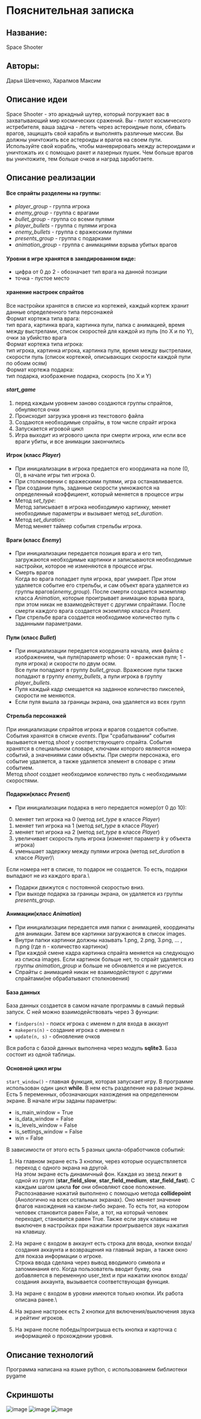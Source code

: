 # Пояснительная записка

## Название:
Space Shooter

## Авторы:
Дарья Шевченко, Харалмов Максим

## Описание идеи
Space Shooter - это аркадный шутер, который погружает вас в захватывающий мир космических сражений. Вы - пилот космического истребителя, ваша задача - лететь через астероидные поля, сбивать врагов, защищать свой карабль и выполнять различные миссии.
 Вы должны уничтожить все астероиды и врагов на своем пути. 
 Используйте свой корабль, чтобы маневрировать между астероидами и уничтожать их с помощью ракет и лазерных пушек. Чем больше врагов вы уничтожите, тем больше очков и наград заработаете.

## Описание реализации
#### Все спрайты разделены на группы:

- _player_group_ - группа игрока
- _enemy_group_ - группа с врагами
- _bullet_group_ - группа со всеми пулями
- _player_bullets_ - группа с пулями игрока
- _enemy_bullets_ - группа с вражескими пулями
- _presents_group_ - группа с подарками
- _animation_group_ - группа с анимациями взрыва убитых врагов

#### Уровни в игре хранятся в закодированном виде:

- цифра от 0 до 2 - обозначает тип врага на данной позиции
- точка - пустое место

#### хранение настроек спрайтов

Все настройки хранятся в списке из кортежей, каждый кортеж хранит данные определенного типа персонажей\
Формат кортежа типа врага:\
тип врага, картинка врага, картинка пули, папка с анимацией, время между выстрелами, список скоростей для каждой из
пуль (по X и по Y), очки за убийство врага\
Формат кортежа типа игрока:\
тип игрока, картинка игрока, картинка пули, время между выстрелами, скорости пуль (список кортежей, описывающих скорости
каждой пули по обоим осям)\
Формат кортежа подарка:\
тип подарка, изображение подарка, скорость (по X и Y)

#### _start_game_

1) перед каждым уровнем заново создаются группы спрайтов, обнуляются очки
2) Происходит загрузка уровня из текстового файла
3) Создаются необходимые спрайты, в том числе спрайт игрока
4) Запускается игровой цикл
5) Игра выходит из игрового цикла при смерти игрока, или если все враги убиты, и все анимации закончились

#### Игрок (класс _Player_)

- При инициализации в игрока предается его координата на поле (0, 0), в начале игры тип игрока 0.
- При столкновении с вражескими пулями, игра останавливается.
- При создании пуль, заданные скорости умножаются на определенный коэффициент, который меняется в процессе игры
- Метод _set_type_:\
  Метод записывает в игрока необходимую картинку, меняет необходимые параметры и вызывает метод _set_duration_.
- Метод _set_duration_:\
  Метод меняет таймер события стрельбы игрока.

#### Враги (класс _Enemy_)

- При инициализации передается позиция врага и его тип, загружаются необходимые картинки и записываются необходимые
  настройки, которое не изменяются в процессе игры.
- Смерть врагов\
  Когда во врага попадает пуля игрока, враг умирает.
  При этом удаляется событие его стрельбы, и сам объект врага удаляется из группы врагов(_enemy_group_).
  После смерти создается экземпляр класса _Animation_, которые проигрывает анимацию взрыва врага, при этом никак не
  взаимодействует с другими спрайтами.
  После смерти каждого врага создается экземпляр класса _Present_.
- При стрельбе врага создается необходимое количество пуль с заданными параметрами.

#### Пули (класс _Bullet_)

- При инициализации передается координата начала, имя файла с изображением, чья пуля(параметр whose: 0 - вражеская пуля;
  1 - пуля игрока) и скорости по двум осям.\
  Все пули попадают в группу _bullet_group_. Вражеские пули также попадают в группу _enemy_bullets_, а пули игрока в
  группу _player_bullets_.
- Пуля каждый кадр смещается на заданное количество пикселей, скорости не меняются.
- Если пуля вышла за границы экрана, она удаляется из всех групп

#### Стрельба персонажей

При инициализации спрайтов игрока и врагов создается событие. События хранятся в списке _events_.
При "срабатывании" события вызывается метод _shoot_ у соответствующего спрайта.
События хранятся в специальном словаре, ключами которого являются номера событий, а значениями сами объекты.
При смерти персонажа, его событие удаляется, а также удаляется элемент в словаре с этим событием. \
Метод _shoot_ создает необходимое количество пуль с необходимыми скоростями.

#### Подарки(класс _Present_)

- При инициализации подарка в него передается номер(от 0 до 10):

0) меняет тип игрока на 0 (метод _set_type_ в классе _Player_)
1) меняет тип игрока на 1 (метод _set_type_ в классе _Player_)
2) меняет тип игрока на 2 (метод _set_type_ в классе _Player_)
3) увеличивает скорость пуль игрока (изменяет параметр _k_ у объекта игрока)
4) уменьшает задержку между пулями игрока (метод _set_duration_ в классе _Player_)\

Если номера нет в списке, то подарок не создается. То есть, подарки выпадают не из каждого врага.\

- Подарки движутся с постоянной скоростью вниз.
- При выходе подарка за границы экрана, он удаляется из группы _presents_group_.

#### Анимации(класс _Animation_)

- При инициализации передается имя папки с анимацией, координаты для анимации. Затем все картинки загружаются в список
  images.
- Внутри папки картинки должны называть 1.png, 2.png, 3.png, ... , n.png (где n - количество картинок)
- При каждой смене кадра картинка спрайта меняется на следующую из списка images. Если картинок больше нет, то спрайт
  удаляется из группы _animation_group_ и больше не обновляется и не рисуется.
- Спрайты с анимацией никак не взаимодействуют с другими спрайтами(не обрабатывают столкновения)



#### База данных

База данных создается в самом начале программы в самый первый запуск. С ней можно взаимодействовать через 3 функции:

- `findpers(n)` - поиск игрока с именем n для входа в аккаунт
- `makepers(n)` - создание игрока с именем n
- `update(n, s)` - обновление очков

Вся работа с базой данных выполнена через модуль **sqlite3**. База состоит из одной таблицы.

#### Основной цикл игры

`start_window()` - главная функция, которая запускает игру. В программе использован один цикл __while__. 
В нем есть разделение на разные экраны.
Есть 5 переменных, обозначающих нахождения на определенном экране. В начале игры заданы параметры:
-    is_main_window = True
-    is_data_window = False
-    is_levels_window = False
-    is_settings_window = False
-    win = False
  
В зависимости от этого есть 5 разных цикла-обработчиков событий:
1) На главном экране есть 3 кнопки, через которые осуществляется переход с одного экрана на другой.\
   На этом экране есть динамичный фон. Каждая из звезд лежит в одной из групп
   (**star_field_slow**, **star_field_medium**, **star_field_fast**). С каждым шагом цикла **for** они обновляют свое положение.\
   Распознавание нажатий выполнено с помощью метода __collidepoint__ (Анологично на всех остальных экранах).
   Оно меняет значение флагов нахождения на каком-либо экране. То есть тот, на котором человек становится равен False, а тот,
   на который человек переходит, становится равен True.
   Также если звук клавиш не выключен в настройках при нажатии проигрывается звук нажатия на клавишу.

2) На экране с входом в аккаунт есть строка для ввода, кнопки входа/создания аккаунта и возвращения на главный экран,
   а также окно для показа информации о игроке.\
   Строка ввода сделана через вывод вводимого символа и запоминания его. Когда пользователь вводит букву, она добавляется в
   переменную user_text и при нажатии кнопок входа/создания аккаунта, вызывается соответствующая функция.

3) На экране с входом в уровни имеются только кнопки. Их работа описана ранее.\
4) На экране настроек есть 2 кнопки для включения/выключения звука и рейтинг игроков.
5) На экране после победы/проигрыша есть кнопка и карточка с информацией о прохождении уровня.

## Описание технологий
Программа написана на языке python, с использованием библиотеки pygame

## Скриншоты
![image](https://github.com/DomiStjls/Space-Shooter/assets/101044403/fd37af61-bcdf-423b-be0d-496fe5ea8dc4)
![image](https://github.com/DomiStjls/Space-Shooter/assets/101044403/30502865-865e-43d7-a6c7-0c2fafb89943)
![image](https://github.com/DomiStjls/Space-Shooter/assets/101044403/09a4117b-dae9-4bd1-beae-a25b4fff53bc)
